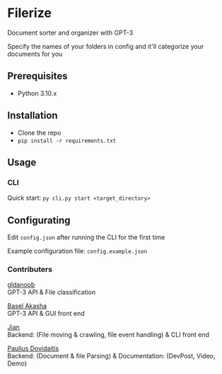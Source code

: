 # Filerize
Document sorter and organizer with GPT-3

Specify the names of your folders in config and it'll categorize your documents for you

## Prerequisites 
- Python 3.10.x

## Installation
- Clone the repo
- `pip install -r requirements.txt`

## Usage
### CLI
Quick start: 
`py cli.py start <target_directory>`

## Configurating
Edit `config.json` after running the CLI for the first time

Example configuration file: `config.example.json`

### Contributers
[gldanoob](https://github.com/gldanoob)  
GPT-3 API & File classification

[Basel Akasha](https://github.com/baselakasha)  
GPT-3 API & GUI front end

[Jian](https://github.com/sanamorii)  
Backend: (File moving & crawling, file event handling) & CLI front end  

[Paulius Dovidaitis](https://github.com/Dovidaitis)  
Backend: (Document & file Parsing) & Documentation: (DevPost, Video, Demo)
